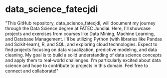 # data_science_fatecjdi
"This GitHub repository, data_science_fatecjdi, will document my journey through the Data Science degree at FATEC Jundiaí. Here, I'll showcase projects and exercises from courses like Data Mining, Machine Learning, and Database Management. I'll be utilizing Python (with libraries like Pandas and Scikit-learn), R, and SQL, and exploring cloud technologies. Expect to find projects focusing on data visualization, predictive modeling, and data cleaning. My goal is to build a solid understanding of data science concepts and apply them to real-world challenges. I'm particularly excited about data science and hope to contribute to projects in this domain. Feel free to connect and collaborate!"
